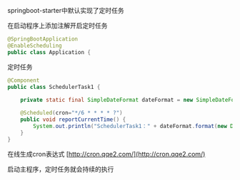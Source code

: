 
springboot-starter中默认实现了定时任务

在启动程序上添加注解开启定时任务
```java
@SpringBootApplication
@EnableScheduling
public class Application {
```

定时任务
```java
@Component
public class SchedulerTask1 {
	
	private static final SimpleDateFormat dateFormat = new SimpleDateFormat("HH:mm:ss");

    @Scheduled(cron="*/6 * * * * ?")
    public void reportCurrentTime() {
        System.out.println("SchedulerTask1：" + dateFormat.format(new Date()));
    }
}
```

在线生成cron表达式
[http://cron.qqe2.com/](http://cron.qqe2.com/)

启动主程序，定时任务就会持续的执行

